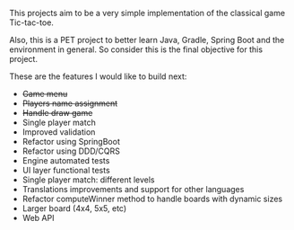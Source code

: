 This projects aim to be a very simple implementation of the classical game Tic-tac-toe.

Also, this is a PET project to better learn Java, Gradle, Spring Boot and the environment in general. 
So consider this is the final objective for this project.

These are the features I would like to build next:
- ~~Game menu~~
- ~~Players name assignment~~
- ~~Handle draw game~~
- Single player match
- Improved validation
- Refactor using SpringBoot
- Refactor using DDD/CQRS
- Engine automated tests
- UI layer functional tests
- Single player match: different levels
- Translations improvements and support for other languages
- Refactor computeWinner method to handle boards with dynamic sizes
- Larger board (4x4, 5x5, etc)
- Web API